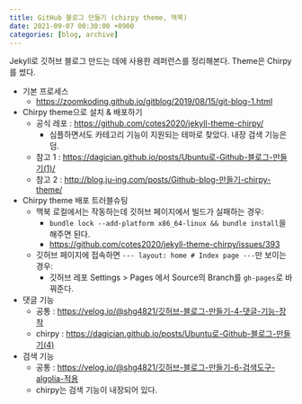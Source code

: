 ```yaml
---
title: GitHub 블로그 만들기 (chirpy theme, 맥북)
date: 2021-09-07 00:30:00 +0900
categories: [blog, archive]
---
```


Jekyll로 깃허브 블로그 만드는 데에 사용한 레퍼런스를 정리해본다.
Theme은 Chirpy를 썼다.

- 기본 프로세스
  - <https://zoomkoding.github.io/gitblog/2019/08/15/git-blog-1.html>
- Chirpy theme으로 설치 & 배포하기
  - 공식 레포 : <https://github.com/cotes2020/jekyll-theme-chirpy/>
    - 심플하면서도 카테고리 기능이 지원되는 테마로 찾았다. 내장 검색 기능은 덤.
  - 참고 1 : <https://dagician.github.io/posts/Ubuntu로-Github-블로그-만들기(1)/>
  - 참고 2 : <http://blog.ju-ing.com/posts/Github-blog-만들기-chirpy-theme/>
- Chirpy theme 배포 트러블슈팅
  - 맥북 로컬에서는 작동하는데 깃허브 페이지에서 빌드가 실패하는 경우:
    - `bundle lock --add-platform x86_64-linux && bundle install`을 해주면 된다.
    - <https://github.com/cotes2020/jekyll-theme-chirpy/issues/393>
  - 깃허브 페이지에 접속하면 `--- layout: home # Index page ---`만 보이는 경우:
    - 깃허브 레포 Settings > Pages 에서 Source의 Branch를 `gh-pages`로 바꿔준다.
- 댓글 기능
  - 공통 : <https://velog.io/@shg4821/깃허브-블로그-만들기-4-댓글-기능-장착>
  - chirpy : <https://dagician.github.io/posts/Ubuntu로-Github-블로그-만들기(4)>
- 검색 기능
  - 공통 : <https://velog.io/@shg4821/깃허브-블로그-만들기-6-검색도구-algolia-적용>
  - chirpy는 검색 기능이 내장되어 있다.

